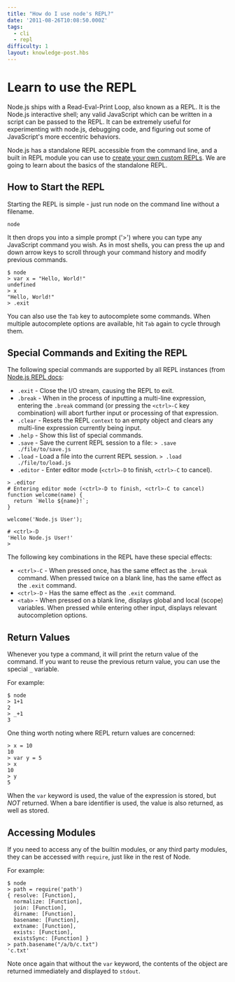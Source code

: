 ```yaml
---
title: "How do I use node's REPL?"
date: '2011-08-26T10:08:50.000Z'
tags:
  - cli
  - repl
difficulty: 1
layout: knowledge-post.hbs
---
```


# Learn to use the REPL

Node.js ships with a Read-Eval-Print Loop, also known as a REPL. It is the Node.js interactive shell; any valid JavaScript which can be written in a script can be passed to the REPL. It can be extremely useful for experimenting with node.js, debugging code, and figuring out some of JavaScript's more eccentric behaviors.

Node.js has a standalone REPL accessible from the command line, and a built in REPL module you can use to [create your own custom REPLs](https://nodejs.org/api/repl.html#repl_repl). We are going to learn about the basics of the standalone REPL.

## How to Start the REPL

Starting the REPL is simple - just run node on the command line without a filename.

```shell
node
```

It then drops you into a simple prompt ('>') where you can type any JavaScript command you wish. As in most shells, you can press the up and down arrow keys to scroll through your command history and modify previous commands.

```shell
$ node
> var x = "Hello, World!"
undefined
> x
"Hello, World!"
> .exit
```

You can also use the `Tab` key to autocomplete some commands. When multiple autocomplete options are available, hit `Tab` again to cycle through them.

## Special Commands and Exiting the REPL

The following special commands are supported by all REPL instances (from [Node.js REPL docs](https://nodejs.org/api/repl.html#repl_commands_and_special_keys):

* `.exit` - Close the I/O stream, causing the REPL to exit.
* `.break` - When in the process of inputting a multi-line expression, entering
  the `.break` command (or pressing the `<ctrl>-C` key combination) will abort
  further input or processing of that expression.
* `.clear` - Resets the REPL `context` to an empty object and clears any
  multi-line expression currently being input.
* `.help` - Show this list of special commands.
* `.save` - Save the current REPL session to a file:
  `> .save ./file/to/save.js`
* `.load` - Load a file into the current REPL session.
  `> .load ./file/to/load.js`
* `.editor` - Enter editor mode (`<ctrl>-D` to finish, `<ctrl>-C` to cancel).

```shell
> .editor
# Entering editor mode (<ctrl>-D to finish, <ctrl>-C to cancel)
function welcome(name) {
  return `Hello ${name}!`;
}

welcome('Node.js User');

# <ctrl>-D
'Hello Node.js User!'
>
```

The following key combinations in the REPL have these special effects:

* `<ctrl>-C` - When pressed once, has the same effect as the `.break` command.
  When pressed twice on a blank line, has the same effect as the `.exit`
  command.
* `<ctrl>-D` - Has the same effect as the `.exit` command.
* `<tab>` - When pressed on a blank line, displays global and local (scope)
  variables. When pressed while entering other input, displays relevant
  autocompletion options.

## Return Values

Whenever you type a command, it will print the return value of the command. If you want to reuse the previous return value, you can use the special `_` variable.

For example:
```shell
$ node
> 1+1
2
> _+1
3
```

One thing worth noting where REPL return values are concerned:

```shell
> x = 10
10
> var y = 5
> x
10
> y
5
```

When the `var` keyword is used, the value of the expression is stored, but *NOT* returned.  When a bare identifier is used, the value is also returned, as well as stored.

## Accessing Modules

If you need to access any of the builtin modules, or any third party modules, they can be accessed with `require`, just like in the rest of Node.

For example:

```shell
$ node
> path = require('path')
{ resolve: [Function],
  normalize: [Function],
  join: [Function],
  dirname: [Function],
  basename: [Function],
  extname: [Function],
  exists: [Function],
  existsSync: [Function] }
> path.basename("/a/b/c.txt")
'c.txt'
```

Note once again that without the `var` keyword, the contents of the object are returned immediately and displayed to `stdout`.
